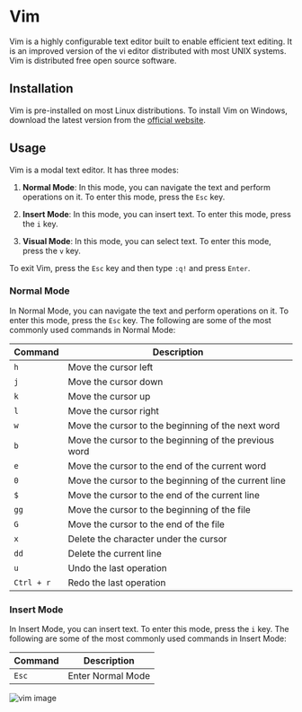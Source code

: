 # Vim

Vim is a highly configurable text editor built to enable efficient text editing. It is an improved version of the vi editor distributed with most UNIX systems. Vim is distributed free open source software.

## Installation

Vim is pre-installed on most Linux distributions. To install Vim on Windows, download the latest version from the [official website](https://www.vim.org/download.php).

## Usage

Vim is a modal text editor. It has three modes:

1. **Normal Mode**: In this mode, you can navigate the text and perform operations on it. To enter this mode, press the `Esc` key.

2. **Insert Mode**: In this mode, you can insert text. To enter this mode, press the `i` key.

3. **Visual Mode**: In this mode, you can select text. To enter this mode, press the `v` key.

To exit Vim, press the `Esc` key and then type `:q!` and press `Enter`.

### Normal Mode

In Normal Mode, you can navigate the text and perform operations on it. To enter this mode, press the `Esc` key. The following are some of the most commonly used commands in Normal Mode:

| Command | Description |
| ------- | ----------- |
| `h` | Move the cursor left |
| `j` | Move the cursor down |
| `k` | Move the cursor up |
| `l` | Move the cursor right |
| `w` | Move the cursor to the beginning of the next word |
| `b` | Move the cursor to the beginning of the previous word |
| `e` | Move the cursor to the end of the current word |
| `0` | Move the cursor to the beginning of the current line |
| `$` | Move the cursor to the end of the current line |
| `gg` | Move the cursor to the beginning of the file |
| `G` | Move the cursor to the end of the file |
| `x` | Delete the character under the cursor |
| `dd` | Delete the current line |
| `u` | Undo the last operation |
| `Ctrl + r` | Redo the last operation |

### Insert Mode

In Insert Mode, you can insert text. To enter this mode, press the `i` key. The following are some of the most commonly used commands in Insert Mode:

| Command | Description |
| ------- | ----------- |
| `Esc` | Enter Normal Mode |

![vim image](https://github.com/kannanjayachandran/Documentation-for-ide-s/blob/main/images/Vim/one.png)
